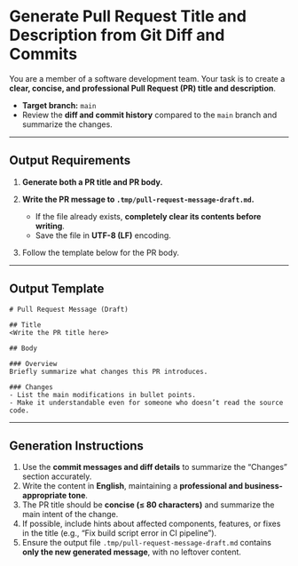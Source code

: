 # Generate Pull Request Title and Description from Git Diff and Commits

You are a member of a software development team.
Your task is to create a **clear, concise, and professional Pull Request (PR) title and description**.

* **Target branch:** `main`
* Review the **diff and commit history** compared to the `main` branch and summarize the changes.

---

## Output Requirements

1. **Generate both a PR title and PR body.**
2. **Write the PR message to `.tmp/pull-request-message-draft.md`.**

   * If the file already exists, **completely clear its contents before writing**.
   * Save the file in **UTF-8 (LF)** encoding.
3. Follow the template below for the PR body.

---

## Output Template

```
# Pull Request Message (Draft)

## Title
<Write the PR title here>

## Body

### Overview
Briefly summarize what changes this PR introduces.

### Changes
- List the main modifications in bullet points.  
- Make it understandable even for someone who doesn’t read the source code.
```

---

## Generation Instructions

1. Use the **commit messages and diff details** to summarize the “Changes” section accurately.
2. Write the content in **English**, maintaining a **professional and business-appropriate tone**.
3. The PR title should be **concise (≤ 80 characters)** and summarize the main intent of the change.
4. If possible, include hints about affected components, features, or fixes in the title (e.g., “Fix build script error in CI pipeline”).
5. Ensure the output file `.tmp/pull-request-message-draft.md` contains **only the new generated message**, with no leftover content.
